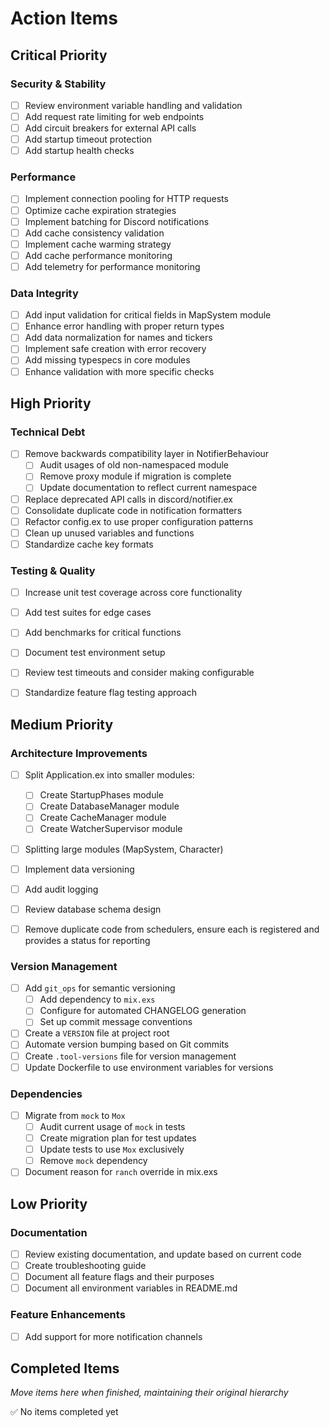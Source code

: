 # Action Items

## Critical Priority

### Security & Stability

- [ ] Review environment variable handling and validation
- [ ] Add request rate limiting for web endpoints
- [ ] Add circuit breakers for external API calls
- [ ] Add startup timeout protection
- [ ] Add startup health checks

### Performance

- [ ] Implement connection pooling for HTTP requests
- [ ] Optimize cache expiration strategies
- [ ] Implement batching for Discord notifications
- [ ] Add cache consistency validation
- [ ] Implement cache warming strategy
- [ ] Add cache performance monitoring
- [ ] Add telemetry for performance monitoring

### Data Integrity

- [ ] Add input validation for critical fields in MapSystem module
- [ ] Enhance error handling with proper return types
- [ ] Add data normalization for names and tickers
- [ ] Implement safe creation with error recovery
- [ ] Add missing typespecs in core modules
- [ ] Enhance validation with more specific checks

## High Priority

### Technical Debt

- [ ] Remove backwards compatibility layer in NotifierBehaviour
  - [ ] Audit usages of old non-namespaced module
  - [ ] Remove proxy module if migration is complete
  - [ ] Update documentation to reflect current namespace
- [ ] Replace deprecated API calls in discord/notifier.ex
- [ ] Consolidate duplicate code in notification formatters
- [ ] Refactor config.ex to use proper configuration patterns
- [ ] Clean up unused variables and functions
- [ ] Standardize cache key formats

### Testing & Quality

- [ ] Increase unit test coverage across core functionality
- [ ] Add test suites for edge cases
- [ ] Add benchmarks for critical functions
- [ ] Document test environment setup
- [ ] Review test timeouts and consider making configurable
- [ ] Standardize feature flag testing approach


## Medium Priority

### Architecture Improvements

- [ ] Split Application.ex into smaller modules:
  - [ ] Create StartupPhases module
  - [ ] Create DatabaseManager module
  - [ ] Create CacheManager module
  - [ ] Create WatcherSupervisor module
- [ ] Splitting large modules (MapSystem, Character)
- [ ] Implement data versioning
- [ ] Add audit logging
- [ ] Review database schema design
- [ ] Remove duplicate code from schedulers, ensure each is registered and provides a status for reporting


### Version Management

- [ ] Add `git_ops` for semantic versioning
  - [ ] Add dependency to `mix.exs`
  - [ ] Configure for automated CHANGELOG generation
  - [ ] Set up commit message conventions
- [ ] Create a `VERSION` file at project root
- [ ] Automate version bumping based on Git commits
- [ ] Create `.tool-versions` file for version management
- [ ] Update Dockerfile to use environment variables for versions

### Dependencies

- [ ] Migrate from `mock` to `Mox`
  - [ ] Audit current usage of `mock` in tests
  - [ ] Create migration plan for test updates
  - [ ] Update tests to use `Mox` exclusively
  - [ ] Remove `mock` dependency
- [ ] Document reason for `ranch` override in mix.exs

## Low Priority


### Documentation

- [ ] Review existing documentation, and update based on current code
- [ ] Create troubleshooting guide
- [ ] Document all feature flags and their purposes
- [ ] Document all environment variables in README.md

### Feature Enhancements

- [ ] Add support for more notification channels



## Completed Items

_Move items here when finished, maintaining their original hierarchy_

✅ No items completed yet
